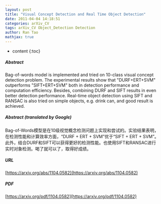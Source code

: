 ```yaml
---
layout: post
title: "Visual Concept Detection and Real Time Object Detection"
date: 2011-04-04 14:18:51
categories: arXiv_CV
tags: arXiv_CV Object_Detection Detection
author: Ran Tao
mathjax: true
---
```


* content
{:toc}

##### Abstract
Bag-of-words model is implemented and tried on 10-class visual concept detection problem. The experimental results show that "DURF+ERT+SVM" outperforms "SIFT+ERT+SVM" both in detection performance and computation efficiency. Besides, combining DURF and SIFT results in even better detection performance. Real-time object detection using SIFT and RANSAC is also tried on simple objects, e.g. drink can, and good result is achieved.

##### Abstract (translated by Google)
Bag-of-Words模型是在10级视觉概念检测问题上实现和尝试的。实验结果表明，在检测性能和计算效率方面，“DURF + ERT + SVM”优于“SIFT + ERT + SVM”。此外，结合DURF和SIFT可以获得更好的检测性能。也使用SIFT和RANSAC进行实时对象检测。喝了就可以了，取得好成绩。

##### URL
[https://arxiv.org/abs/1104.0582](https://arxiv.org/abs/1104.0582)

##### PDF
[https://arxiv.org/pdf/1104.0582](https://arxiv.org/pdf/1104.0582)

